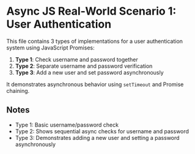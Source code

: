 # Async JS Real-World Scenario 1: User Authentication

This file contains 3 types of implementations for a user authentication system using JavaScript Promises:

1. **Type 1**: Check username and password together
2. **Type 2**: Separate username and password verification
3. **Type 3**: Add a new user and set password asynchronously

It demonstrates asynchronous behavior using `setTimeout` and Promise chaining.

## Notes
- Type 1: Basic username/password check
- Type 2: Shows sequential async checks for username and password
- Type 3: Demonstrates adding a new user and setting a password asynchronously
